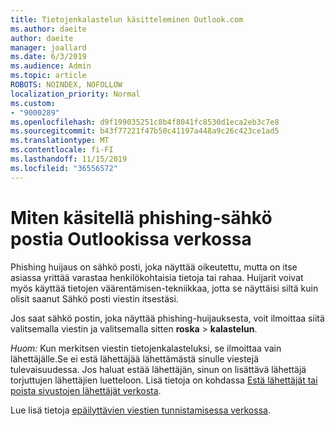 ```yaml
---
title: Tietojenkalastelun käsitteleminen Outlook.com
ms.author: daeite
author: daeite
manager: joallard
ms.date: 6/3/2019
ms.audience: Admin
ms.topic: article
ROBOTS: NOINDEX, NOFOLLOW
localization_priority: Normal
ms.custom:
- "9000289"
ms.openlocfilehash: d9f199035251c8b4f8041fc8530d1eca2eb3c7e8
ms.sourcegitcommit: b43f77221f47b50c41197a448a9c26c423ce1ad5
ms.translationtype: MT
ms.contentlocale: fi-FI
ms.lasthandoff: 11/15/2019
ms.locfileid: "36556572"
---
```

# <a name="how-to-deal-with-a-phishing-email-in-outlook-on-the-web"></a>Miten käsitellä phishing-sähkö postia Outlookissa verkossa

Phishing huijaus on sähkö posti, joka näyttää oikeutettu, mutta on itse asiassa yrittää varastaa henkilökohtaisia tietoja tai rahaa. Huijarit voivat myös käyttää tietojen väärentämisen-tekniikkaa, jotta se näyttäisi siltä kuin olisit saanut Sähkö posti viestin itsestäsi.

Jos saat sähkö postin, joka näyttää phishing-huijauksesta, voit ilmoittaa siitä valitsemalla viestin ja valitsemalla sitten **roska** > **kalastelun**.

*Huom:* Kun merkitsen viestin tietojenkalasteluksi, se ilmoittaa vain lähettäjälle.Se ei estä lähettäjää lähettämästä sinulle viestejä tulevaisuudessa. Jos haluat estää lähettäjän, sinun on lisättävä lähettäjä torjuttujen lähettäjien luetteloon. Lisä tietoja on kohdassa [Estä lähettäjät tai poista sivustojen lähettäjät verkosta](https://support.office.com/article/9bf812d4-6995-4d19-901a-76d6e26939b0).

Lue lisä tietoja [epäilyttävien viestien tunnistamisessa verkossa](https://support.office.com/article/3d44102b-6ce3-4f7c-a359-b623bec82206).